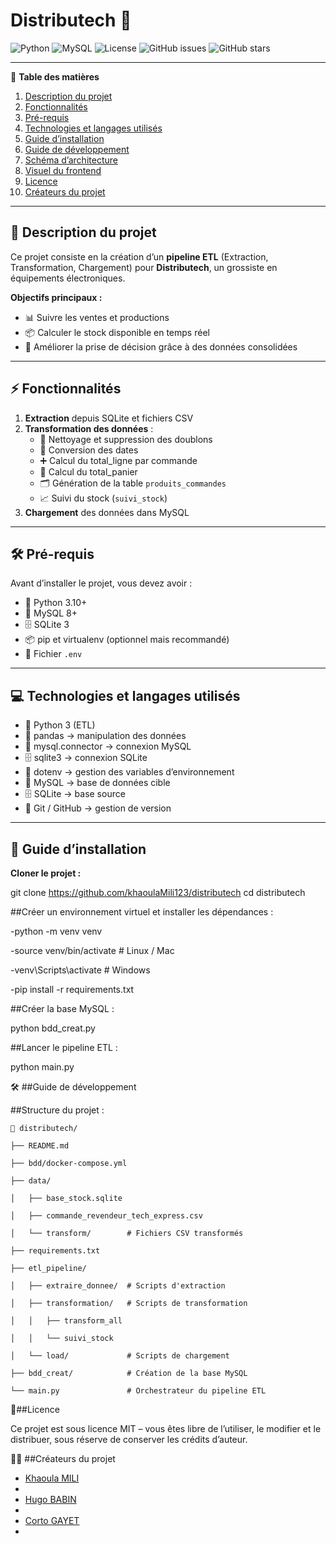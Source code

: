 # Distributech 🚀
![Python](https://img.shields.io/badge/Python-3.10+-blue)
![MySQL](https://img.shields.io/badge/MySQL-8+-green)
![License](https://img.shields.io/badge/License-MIT-lightgrey)
![GitHub issues](https://img.shields.io/github/issues/khaoulaMili123/distributech)
![GitHub stars](https://img.shields.io/github/stars/khaoulaMili123/distributech?style=social)

---

📑 **Table des matières**

1. [Description du projet](#description-du-projet)
2. [Fonctionnalités](#fonctionnalités)
3. [Pré-requis](#pré-requis)
4. [Technologies et langages utilisés](#technologies-et-langages-utilisés)
5. [Guide d’installation](#guide-dinstallation)
6. [Guide de développement](#guide-de-développement)
7. [Schéma d’architecture](#schéma-darchitecture)
8. [Visuel du frontend](#visuel-du-frontend)
9. [Licence](#licence)
10. [Créateurs du projet](#créateurs-du-projet)

---

## 📖 Description du projet

Ce projet consiste en la création d’un **pipeline ETL** (Extraction, Transformation, Chargement) pour **Distributech**, un grossiste en équipements électroniques.  

**Objectifs principaux :**  
- 📊 Suivre les ventes et productions  
- 📦 Calculer le stock disponible en temps réel  
- 🤖 Améliorer la prise de décision grâce à des données consolidées  

---

## ⚡ Fonctionnalités

1. **Extraction** depuis SQLite et fichiers CSV  
2. **Transformation des données** :  
   - 🧹 Nettoyage et suppression des doublons  
   - 📅 Conversion des dates  
   - ➕ Calcul du total_ligne par commande  
   - 🛒 Calcul du total_panier  
   - 🗂️ Génération de la table `produits_commandes`  
   - 📈 Suivi du stock (`suivi_stock`)  
3. **Chargement** des données dans MySQL  

---

## 🛠️ Pré-requis

Avant d’installer le projet, vous devez avoir :  
- 🐍 Python 3.10+  
- 🐬 MySQL 8+  
- 🗄️ SQLite 3  
- 📦 pip et virtualenv (optionnel mais recommandé)  
- 🔑 Fichier `.env`  

---

## 💻 Technologies et langages utilisés

- 🐍 Python 3 (ETL)  
- 🐼 pandas → manipulation des données  
- 🔌 mysql.connector → connexion MySQL  
- 🗄️ sqlite3 → connexion SQLite  
- 🌿 dotenv → gestion des variables d’environnement  
- 🐬 MySQL → base de données cible  
- 🗄️ SQLite → base source  
- 📝 Git / GitHub → gestion de version  

---

## 🚀 Guide d’installation

**Cloner le projet :**

git clone https://github.com/khaoulaMili123/distributech
cd distributech

##Créer un environnement virtuel et installer les dépendances :

   -python -m venv venv
   
   -source venv/bin/activate   # Linux / Mac
   
   -venv\Scripts\activate      # Windows
   
   -pip install -r requirements.txt

##Créer la base MySQL :

   python bdd_creat.py


##Lancer le pipeline ETL :

   python main.py

🛠️ ##Guide de développement

##Structure du projet :
```
📂 distributech/

├── README.md

├── bdd/docker-compose.yml

├── data/

│   ├── base_stock.sqlite

│   ├── commande_revendeur_tech_express.csv

│   └── transform/        # Fichiers CSV transformés

├── requirements.txt

├── etl_pipeline/

│   ├── extraire_donnee/  # Scripts d'extraction

│   ├── transformation/   # Scripts de transformation

│   │   ├── transform_all

│   │   └── suivi_stock

│   └── load/             # Scripts de chargement

├── bdd_creat/            # Création de la base MySQL

└── main.py               # Orchestrateur du pipeline ETL
```

📜##Licence

Ce projet est sous licence MIT – vous êtes libre de l’utiliser, le modifier et le distribuer, sous réserve de conserver les crédits d’auteur.

👩‍💻 ##Créateurs du projet

- [Khaoula MILI](https://www.linkedin.com/in/hugo-babin-878451239/)
- 
- [Hugo BABIN](https://www.linkedin.com/in/khaoula-mili/)
- 
- [Corto GAYET](https://www.linkedin.com/in/corto-gayet-246aa32b3/)
- 


